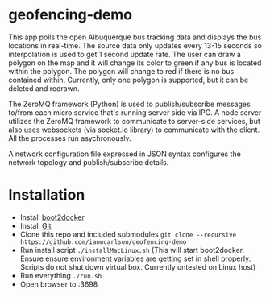 # geofencing-demo

This app polls the open Albuquerque bus tracking data and displays the bus
locations in real-time.  The source data only updates every 13-15 seconds so interpolation is used to get 1 second update rate.  The user can draw a polygon on the map and it will change its color to green if any bus is located within the polygon.  The polygon will change to red if there is no bus contained within.  Currently, only one polygon is supported, but it can be deleted and redrawn.  

The ZeroMQ framework (Python) is used to publish/subscribe messages to/from
each micro service that's running server side via IPC.  A node server utilizes the ZeroMQ framework to communicate to server-side services, but also uses websockets (via socket.io library) to communicate with the client.  All the processes run asychronously.  

A network configuration file expressed in JSON syntax configures the network topology and publish/subscribe details.  

# Installation

- Install [boot2docker](https://docs.docker.com/installation/mac/)
- Install [Git](http://git-scm.com/book/en/v2/Getting-Started-Installing-Git)
- Clone this repo and included submodules `git clone --recursive https://github.com/ianwcarlson/geofencing-demo`
- Run install script `./installMacLinux.sh` (This will start boot2docker.  Ensure ensure environment variables are getting set in shell properly. Scripts 
do not shut down virtual box. Currently untested on Linux host)
- Run everything `./run.sh`
- Open browser to <boot2docker IP>:3698